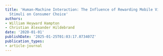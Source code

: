 ```yaml
---
title: 'Human-Machine Interaction: The Influence of Rewarding Mobile Vibrotactile
  Stimuli on Consumer Choice'
authors:
- William Heyward Hampton
- Christian Alexander Hildebrand
date: '2020-01-01'
publishDate: '2025-01-25T01:03:17.073407Z'
publication_types:
- article-journal
---
```

